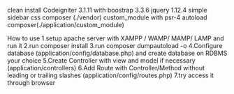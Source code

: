 clean install Codeigniter 3.1.11
with
boostrap 3.3.6
jquery 1.12.4
simple sidebar css
composer (./vendor)
custom_module with psr-4 autoload composer(./application/custom_module)

How to use
1.setup apache server with XAMPP / WAMP/ MAMP/ LAMP and run it 
2.run composer install
3.run composer dumpautoload -o
4.Configure database (application/config/database.php) and create database on RDBMS your choice
5.Create Controller with view and model if necessary (application/controllers)
6.Add Route with Controller/Method without leading or trailing slashes (application/config/routes.php)
7.try access it through browser
